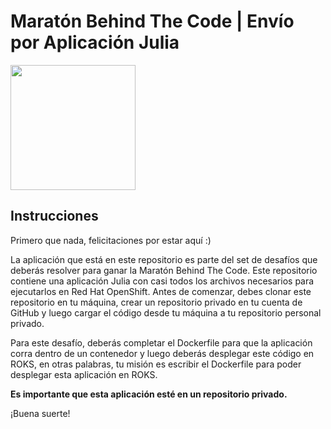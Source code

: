 # Maratón Behind The Code | Envío por Aplicación Julia

<img src="https://julialang.org/assets/infra/logo.svg" width="200rem" />

## Instrucciones

Primero que nada, felicitaciones por estar aquí :)

La aplicación que está en este repositorio es parte del set de desafíos que deberás resolver para ganar la Maratón Behind The Code. Este repositorio contiene una aplicación Julia con casi todos los archivos necesarios para ejecutarlos en Red Hat OpenShift. Antes de comenzar, debes clonar este repositorio en tu máquina, crear un repositorio privado en tu cuenta de GitHub y luego cargar el código desde tu máquina a tu repositorio personal privado.

Para este desafío, deberás completar el Dockerfile para que la aplicación corra dentro de un contenedor y luego deberás desplegar este código en ROKS, en otras palabras, tu misión es escribir el Dockerfile para poder desplegar esta aplicación en ROKS.

**Es importante que esta aplicación esté en un repositorio privado.**

¡Buena suerte!